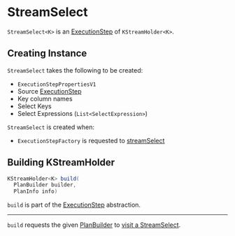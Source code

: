 # StreamSelect

`StreamSelect<K>` is an [ExecutionStep](ExecutionStep.md) of `KStreamHolder<K>`.

## Creating Instance

`StreamSelect` takes the following to be created:

* <span id="props"> `ExecutionStepPropertiesV1`
* <span id="source"> Source [ExecutionStep](ExecutionStep.md)
* <span id="keyColumnNames"> Key column names
* <span id="selectedKeys"> Select Keys
* <span id="selectExpressions"> Select Expressions (`List<SelectExpression>`)

`StreamSelect` is created when:

* `ExecutionStepFactory` is requested to [streamSelect](ExecutionStepFactory.md#streamSelect)

## <span id="build"> Building KStreamHolder

```java
KStreamHolder<K> build(
  PlanBuilder builder,
  PlanInfo info)
```

`build` is part of the [ExecutionStep](ExecutionStep.md#build) abstraction.

---

`build` requests the given [PlanBuilder](PlanBuilder.md) to [visit a StreamSelect](PlanBuilder.md#visitStreamSelect).
